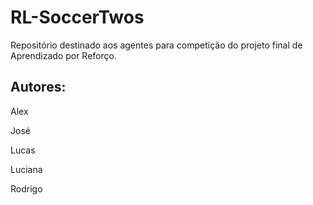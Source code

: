 # RL-SoccerTwos
Repositório destinado aos agentes para competição do projeto final de Aprendizado por Reforço.

## Autores: 

Alex

José

Lucas

Luciana

Rodrigo

